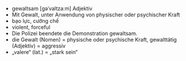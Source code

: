 - gewaltsam [ɡəˈvaltzaːm] Adjektiv
- Mit Gewalt, unter Anwendung von physischer oder psychischer Kraft
- bạo lực, cưỡng chế
- violent, forceful
- Die Polizei beendete die Demonstration gewaltsam.
- die Gewalt (Nomen) = physische oder psychische Kraft, gewalttätig (Adjektiv) = aggressiv	
- „valere“ (lat.) = „stark sein“